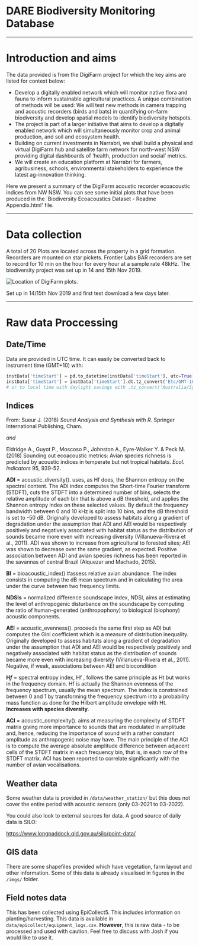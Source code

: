 # DARE Biodiversity Monitoring Database

------------------------------------------------------------------------
# Introduction and aims

The data provided is from the DigiFarm project for which the key aims are listed for context below:

-   Develop a digitally enabled network which will monitor native flora
    and fauna to inform sustainable agricultural practices. A unique
    combination of methods will be used: We will test new methods in
    camera trapping and acoustic recorders (birds and bats) in
    quantifying on-farm biodiversity and develop spatial models to
    identify biodiversity hotspots.
-   The project is part of a larger initiative that aims to develop a
    digitally enabled network which will simultaneously monitor crop and
    animal production, and soil and ecosystem health.
-   Building on current investments in Narrabri, we shall build a
    physical and virtual DigiFarm hub and satellite farm network for
    north-west NSW providing digital dashboards of ‘health, production
    and social’ metrics.
-   We will create an education platform at Narrabri for farmers,
    agribusiness, schools, environmental stakeholders to experience the
    latest ag-innovation thinking.

Here we present a summary of the DigiFarm acoustic recorder ecoacoustic indices from NW NSW. You can see some initial plots that have been produced in the `Biodiversity Ecoacoustics Dataset - Readme Appendix.html' file.

------------------------------------------------------------------------
# Data collection

A total of 20 Plots are located across the property in a grid formation. Recorders are mounted on star pickets. Frontier Labs BAR recorders are set to record for 10 min on the hour for every hour at a sample rate 48kHz. The biodiversity project was set up in 14 and 15th Nov 2019. 

![Location of DigiFarm plots.](./imgs/Llara_biodiversity_equipment.png) 

Set up in 14/15th Nov 2019 and first test download a few days later. 

------------------------------------------------------------------------
# Raw data Proccessing

## Date/Time
Data are provided in UTC time. It can easily be converted back to instrument time (GMT+10) with:
```python
instData['timeStart'] = pd.to_datetime(instData['timeStart'], utc=True)
instData['timeStart'] = instData['timeStart'].dt.tz_convert('Etc/GMT-10') 
# or to local time with daylight savings with .tz_convert('Australia/Sydney')
```

## Indices  
  
From: Sueur J. (2018) *Sound Analysis and Synthesis with R*. Springer International Publishing, Cham.  

*and*  

Eldridge A., Guyot P., Moscoso P., Johnston A., Eyre-Walker Y. & Peck M. (2018) Sounding out ecoacoustic metrics: Avian species richness is predicted by acoustic indices in temperate but not tropical habitats. *Ecol. Indicators* 95, 939-52.  


**ADI** = acoustic_diversity(). uses, as Hf does, the Shannon entropy on the spectral content. The ADI index computes the Short-time Fourier transform (STDFT), cuts the STDFT into a determined number of bins, selects the relative amplitude of each bin that is above a dB threshold, and applies the Shannon entropy index on these selected values. By default the frequency bandwidth between 0 and 10 kHz is split into 10 bins, and the dB threshold is set to -50 dB.  Originally developed to assess habitats along a gradient of degradation under the assumption that ADI and AEI would be respectively positively and negatively associated with habitat status as the distribution of sounds became more even with increasing diversity
(Villanueva-Rivera et al., 2011). ADI was shown to increase from agricultural to forested sites; AEI was shown to decrease over the same gradient, as expected. Positive association between ADI and avian species richness has been reported in the savannas of central Brazil (Alquezar and Machado, 2015).

**BI** = bioacoustic_index() #assess relative avian abundance. The index consists in computing the dB mean spectrum and in calculating the area under the curve between two frequency limits.   

**NDSIs** = normalized difference soundscape index, NDSI, aims at estimating the level of anthropogenic disturbance on the soundscape by computing the ratio of human-generated (anthropophony) to biological (biophony) acoustic components.  

**AEI** = acoustic_evenness(). proceeds the same first step as ADI but computes the Gini coefficient which is a measure of distribution inequality. Originally developed to assess habitats along a gradient of degradation under the assumption that ADI and AEI would be respectively positively and negatively associated with habitat status as the distribution of sounds became more even with increasing diversity
(Villanueva-Rivera et al., 2011). Negative, if weak, associations between AEI and biocondition 

**H*f*** = spectral entropy index, Hf , follows the same principle as Ht but works in the frequency domain. Hf is actually the Shannon evenness of the frequency spectrum, usually the mean spectrum. The index is constrained between 0 and 1 by transforming the frequency spectrum into a probability mass function as done for the Hilbert amplitude envelope with Ht. **Increases with species diversity**.

**ACI** =  acoustic_complexity(). aims at measuring the complexity of STDFT matrix giving more importance to sounds that are modulated in amplitude and, hence, reducing the importance of sound with a rather constant amplitude as anthropogenic noise may have. The main principle of the ACI is to compute the average absolute amplitude difference between adjacent cells of the STDFT matrix in each frequency bin, that is, in each row of the STDFT matrix. ACI has been reported to correlate significantly with the number of avian vocalisations.

## Weather data
Some weather data is provided in `/data/weather_station/` but this does not cover the entire period with acoustic sensors (only 03-2021 to 03-2022).

You could also look to external sources for data. A good source of daily data is SILO:

<a href="https://www.longpaddock.qld.gov.au/silo/point-data/">https://www.longpaddock.qld.gov.au/silo/point-data/</a>

## GIS data
There are some shapefiles provided which have vegetation, farm layout and other information.
Some of this data is already visualised in figures in the `/imgs/` folder.

## Field notes data

This has been collected using EpiCollect5. This includes information on planting/harvesting. This data is available in `data/epicollect/equipment_logs.csv`. **However**, this is raw data - to be processed and used with caution. Feel free to discuss with Josh if you would like to use it.